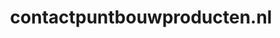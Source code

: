---
layout: post
title:  "contactpuntbouwproducten.nl"
internal_url:  "/dutchgov/contactpuntbouwproducten.nl.html"
categories: dutchgov
---